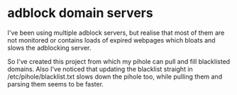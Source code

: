 # adblock domain servers

I've been using multiple adblock servers, but realise that most of them are not monitored or contains loads of expired webpages which bloats and slows the adblocking server.

So I've created this project from which my pihole can pull and fill blacklisted domains.
Also I've noticed that updating the blacklist straight in /etc/pihole/blacklist.txt slows down the pihole too, while pulling them and parsing them seems to be faster.
